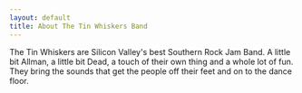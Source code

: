 ```yaml
---
layout: default
title: About The Tin Whiskers Band
---
```


<div class="post">
	<!-- <h1 class="pageTitle">About The Tin Whiskers</h1>
	<img src="{{ '/assets/img/touring.jpg' | prepend: site.baseurl }}" alt=""> -->
	<p class="intro">The Tin Whiskers are Silicon Valley's best Southern Rock Jam Band. A little bit Allman, a little bit Dead, a touch of their own thing and a whole lot of fun. They bring the sounds that get the people off their feet and on to the dance floor.</p>
</div>
